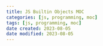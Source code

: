 ```yaml
---
title: JS Builtin Objects MOC
categories: [js, programming, moc]
tags: [js, programming, moc]
date created: 2023-08-05
date modified: 2023-08-05
---
```

